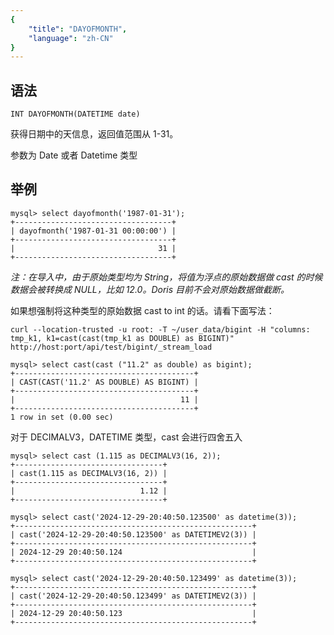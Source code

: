 ```yaml
---
{
    "title": "DAYOFMONTH",
    "language": "zh-CN"
}
---
```


<!-- 
Licensed to the Apache Software Foundation (ASF) under one
or more contributor license agreements.  See the NOTICE file
distributed with this work for additional information
regarding copyright ownership.  The ASF licenses this file
to you under the Apache License, Version 2.0 (the
"License"); you may not use this file except in compliance
with the License.  You may obtain a copy of the License at

  http://www.apache.org/licenses/LICENSE-2.0

Unless required by applicable law or agreed to in writing,
software distributed under the License is distributed on an
"AS IS" BASIS, WITHOUT WARRANTIES OR CONDITIONS OF ANY
KIND, either express or implied.  See the License for the
specific language governing permissions and limitations
under the License.
-->


## 语法

`INT DAYOFMONTH(DATETIME date)`


获得日期中的天信息，返回值范围从 1-31。

参数为 Date 或者 Datetime 类型

## 举例

```
mysql> select dayofmonth('1987-01-31');
+-----------------------------------+
| dayofmonth('1987-01-31 00:00:00') |
+-----------------------------------+
|                                31 |
+-----------------------------------+
```



*注：在导入中，由于原始类型均为 String，将值为浮点的原始数据做 cast 的时候数据会被转换成 NULL，比如 12.0。Doris 目前不会对原始数据做截断。*

如果想强制将这种类型的原始数据 cast to int 的话。请看下面写法：

```
curl --location-trusted -u root: -T ~/user_data/bigint -H "columns: tmp_k1, k1=cast(cast(tmp_k1 as DOUBLE) as BIGINT)"  http://host:port/api/test/bigint/_stream_load

mysql> select cast(cast ("11.2" as double) as bigint);
+----------------------------------------+
| CAST(CAST('11.2' AS DOUBLE) AS BIGINT) |
+----------------------------------------+
|                                     11 |
+----------------------------------------+
1 row in set (0.00 sec)
```

对于 DECIMALV3，DATETIME 类型，cast 会进行四舍五入
```
mysql> select cast (1.115 as DECIMALV3(16, 2));
+---------------------------------+
| cast(1.115 as DECIMALV3(16, 2)) |
+---------------------------------+
|                            1.12 |
+---------------------------------+

mysql> select cast('2024-12-29-20:40:50.123500' as datetime(3));
+-----------------------------------------------------+
| cast('2024-12-29-20:40:50.123500' as DATETIMEV2(3)) |
+-----------------------------------------------------+
| 2024-12-29 20:40:50.124                             |
+-----------------------------------------------------+

mysql> select cast('2024-12-29-20:40:50.123499' as datetime(3));
+-----------------------------------------------------+
| cast('2024-12-29-20:40:50.123499' as DATETIMEV2(3)) |
+-----------------------------------------------------+
| 2024-12-29 20:40:50.123                             |
+-----------------------------------------------------+
```

